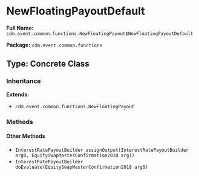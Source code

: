 # NewFloatingPayoutDefault

**Full Name:** `cdm.event.common.functions.NewFloatingPayout$NewFloatingPayoutDefault`

**Package:** `cdm.event.common.functions`

## Type: Concrete Class

### Inheritance

**Extends:**
- `cdm.event.common.functions.NewFloatingPayout`

### Methods

#### Other Methods

- `InterestRatePayoutBuilder assignOutput(InterestRatePayoutBuilder arg0, EquitySwapMasterConfirmation2018 arg1)`
- `InterestRatePayoutBuilder doEvaluate(EquitySwapMasterConfirmation2018 arg0)`

